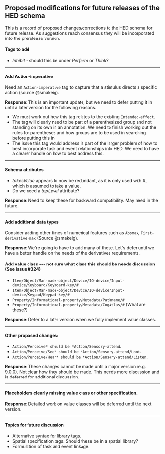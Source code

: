 ## Proposed modifications for future releases of the HED schema

This is a record of proposed changes/corrections to the HED schema for future release. As suggestions reach consensus they will be incorporated into the prerelease version. 
#### Tags to add

- *Inhibit* - should this be under *Perform* or *Think*?

<hr/>

#### Add Action-imperative

Need an `Action-imperative` tag to capture that a stimulus directs a specific action (source @smakeig).

**Response**: This is an important update, but we need to defer putting it in until a later
version for the following reasons.  

- We must work out how this tag relates to the existing `Intended-effect`. 
- The tag will clearly need to be part of a parenthesized group and not standing on its own in
an annotation. We need to finish working out the rules for parentheses and how groups are to
be used in searching before putting this in. 
- The issue this tag would address is part of the larger problem of how to best incorporate
task and event relationships into HED. We need to have a clearer handle on how to best address
this.

<hr/>

#### Schema attributes
- *takesValue* appears to now be redundant, as it is only used with #, which is assumed to take a value.  
- Do we need a *topLevel* attribute?  

**Response**: Need to keep these for backward compatibility. May need in the future.

<hr/>

#### Add additional data types

Consider adding other times of numerical features such as `Absmax`, `First-derivative-max`  (Source @smakeig).

**Response**: We're going to have to add many of these.
Let's defer until we have a better handle on the needs of the derivatives requirements.


#### Add value class --- not sure what class this should be needs discussion (See issue #324)

- `Item/Object/Man-made-object/Device/IO-device/Input-device/Keyboard/Keyboard-key/#`  
- `Item/Object/Man-made-object/Device/IO-device/Input-device/Keypad/Keypad-key/#`  
- `Property/Informational-property/Metadata/Pathname/#`  
- `Property/Informational-property/Metadata/CogAtlas/#` (What are these?)  

**Response**:  Defer to a later version when we fully implement value classes.

<hr/>

#### Other proposed changes:
- `Action/Perceive* should be *Action/Sensory-attend`.  
- `Action/Perceive/See* should be *Action/Sensory-attend/Look`.  
- `Action/Perceive/Hear* should be *Action/Sensory-attend/Listen`.  
 
**Response**: These changes cannot be made until a major version (e.g. 9.0.0). Not clear how they should be made. This needs more discussion and is deferred for additional discussion.

<hr/>

#### Placeholders clearly missing value class or other specification.

**Response**: Detailed work on value classes will be deferred until the next version.

<hr/>


#### Topics for future discussion

- Alternative syntax for library tags.  
- Spatial specification tags.  Should these be in a spatial library?  
- Formulation of task and event linkage.  